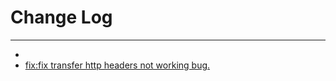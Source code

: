 # Change Log
---
- 
- [fix:fix transfer http headers not working bug.](https://github.com/Tencent/spring-cloud-tencent/pull/664)
